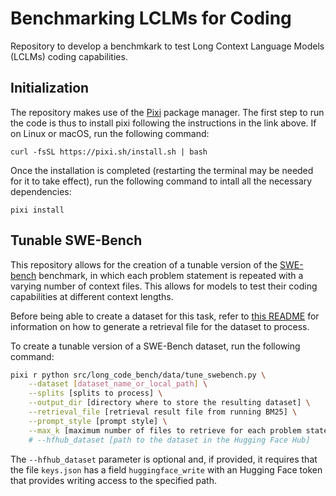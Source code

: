 # Benchmarking LCLMs for Coding

Repository to develop a benchmkark to test Long Context Language Models (LCLMs) coding capabilities.

## Initialization

The repository makes use of the [Pixi](https://prefix.dev/) package manager. The first step to run the code is thus to install pixi following the instructions in the link above. If on Linux or macOS, run the following command:

```
curl -fsSL https://pixi.sh/install.sh | bash
```

Once the installation is completed (restarting the terminal may be needed for it to take effect), run the following command to intall all the necessary dependencies:

```
pixi install
```

## Tunable SWE-Bench

This repository allows for the creation of a tunable version of the [SWE-bench](https://www.swebench.com/) benchmark, in which each problem statement is repeated with a varying number of context files. This allows for models to test their coding capabilities at different context lengths.

Before being able to create a dataset for this task, refer to [this README](src/swe_bench/swebench/inference/make_datasets/README.md) for information on how to generate a retrieval file for the dataset to process.

To create a tunable version of a SWE-Bench dataset, run the following command:

```bash
pixi r python src/long_code_bench/data/tune_swebench.py \
	--dataset [dataset_name_or_local_path] \
	--splits [splits to process] \
	--output_dir [directory where to store the resulting dataset] \
	--retrieval_file [retrieval result file from running BM25] \
	--prompt_style [prompt style] \
	--max_k [maximum number of files to retrieve for each problem statement]
	# --hfhub_dataset [path to the dataset in the Hugging Face Hub]
```

The `--hfhub_dataset` parameter is optional and, if provided, it requires that the file `keys.json` has a field `huggingface_write` with an Hugging Face token that provides writing access to the specified path.
